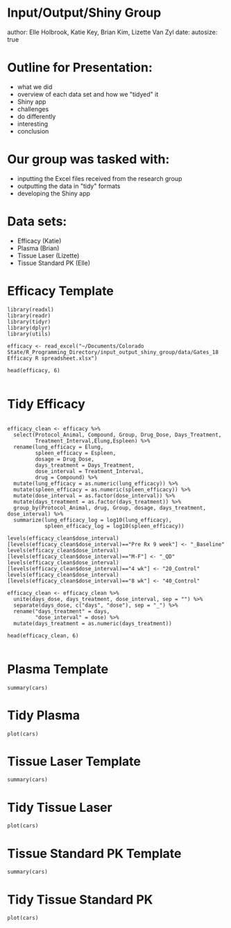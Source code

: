 
Input/Output/Shiny Group
========================================================
author: Elle Holbrook, Katie Key, Brian Kim, Lizette Van Zyl
date: 
autosize: true

Outline for Presentation:
========================================================

- what we did
- overview of each data set and how we "tidyed" it
- Shiny app
- challenges
- do differently
- interesting
- conclusion


Our group was tasked with:
========================================================

- inputting the Excel files received from the research group
- outputting the data in "tidy" formats
- developing the Shiny app

Data sets:
========================================================

- Efficacy (Katie)
- Plasma (Brian)
- Tissue Laser (Lizette)
- Tissue Standard PK (Elle)

Efficacy Template
========================================================

```{r, echo=FALSE, fig.width=4, fig.height = 3}
library(readxl)
library(readr)
library(tidyr)
library(dplyr)
library(utils)

efficacy <- read_excel("~/Documents/Colorado State/R_Programming_Directory/input_output_shiny_group/data/Gates_18 Efficacy R spreadsheet.xlsx")

head(efficacy, 6)


```

Tidy Efficacy
========================================================

```{r, echo=FALSE}

efficacy_clean <- efficacy %>% 
  select(Protocol_Animal, Compound, Group, Drug_Dose, Days_Treatment,
         Treatment_Interval,Elung,Espleen) %>% 
  rename(lung_efficacy = Elung,
         spleen_efficacy = Espleen,
         dosage = Drug_Dose,
         days_treatment = Days_Treatment,
         dose_interval = Treatment_Interval,
         drug = Compound) %>%
  mutate(lung_efficacy = as.numeric(lung_efficacy)) %>% 
  mutate(spleen_efficacy = as.numeric(spleen_efficacy)) %>%
  mutate(dose_interval = as.factor(dose_interval)) %>%
  mutate(days_treatment = as.factor(days_treatment)) %>% 
  group_by(Protocol_Animal, drug, Group, dosage, days_treatment, dose_interval) %>% 
  summarize(lung_efficacy_log = log10(lung_efficacy),
            spleen_efficacy_log = log10(spleen_efficacy))

levels(efficacy_clean$dose_interval)[levels(efficacy_clean$dose_interval)=="Pre Rx 9 week"] <- "_Baseline"
levels(efficacy_clean$dose_interval)[levels(efficacy_clean$dose_interval)=="M-F"] <- "_QD"
levels(efficacy_clean$dose_interval)[levels(efficacy_clean$dose_interval)=="4 wk"] <- "20_Control"
levels(efficacy_clean$dose_interval)[levels(efficacy_clean$dose_interval)=="8 wk"] <- "40_Control"

efficacy_clean <- efficacy_clean %>% 
  unite(days_dose, days_treatment, dose_interval, sep = "") %>% 
  separate(days_dose, c("days", "dose"), sep = "_") %>% 
  rename("days_treatment" = days,
         "dose_interval" = dose) %>% 
  mutate(days_treatment = as.numeric(days_treatment))

head(efficacy_clean, 6)


```


Plasma Template
========================================================

```{r}
summary(cars)
```

Tidy Plasma
========================================================

```{r, echo=FALSE}
plot(cars)
```

Tissue Laser Template
========================================================

```{r}
summary(cars)
```

Tidy Tissue Laser
========================================================

```{r, echo=FALSE}
plot(cars)
```

Tissue Standard PK Template
========================================================

```{r}
summary(cars)
```

Tidy Tissue Standard PK
========================================================

```{r, echo=FALSE}
plot(cars)
```


